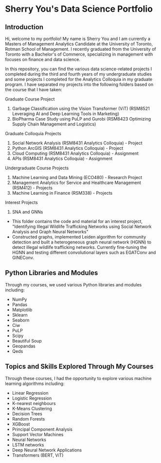 # Sherry You's Data Science Portfolio

## Introduction
Hi, welcome to my portfolio! My name is Sherry You and I am currently a Masters of Management Analytics Candidate at the University of Toronto, Rotman School of Management. I recently graduated from the University of Toronto with a Bachelor's of Commerce, specializing in management with focuses on finance and data science.

In this repository, you can find the various data science-related projects I completed during the third and fourth years of my undergraduate studies and some projects I completed for the Analytics Colloquia in my graduate program. I have separated my projects into the following folders based on the course that I have taken:

Graduate Course Project
1. Garbage Classification using the Vision Transformer (ViT) (RSM8521 Leveraging AI and Deep Learning Tools in Marketing)
2. BioPharma Case Study using PuLP and Gurobi (RSM8423 Optimizing Supply Chain Management and Logistics)

Graduate Colloquia Projects
1. Social Network Analysis (RSM8431 Analytics Colloquia) - Project
2. Python ArcGIS (RSM8431 Analytics Colloquia) - Project
3. Cloud Computing (RSM8431 Analytics Colloquia) - Assignment
4. APIs (RSM8431 Analytics Colloquia) - Assignment

Undergraduate Course Projects
1. Machine Learning and Data Mining (ECO480) - Research Project
2. Management Analytics for Service and Healthcare Management (RSM412) - Projects
3. Machine Learning in Finance (RSM338) - Projects

Interest Projects
1. SNA and GNNs
- This folder contains the code and material for an interest project, "Identifying Illegal Wildlife Trafficking Networks using Social Network Analysis and Graph Neural Networks"
- Constructed graphs, implemented Leiden algorithm for community detection and built a heterogeneous graph neural network (HGNN) to detect illegal wildlife trafficking networks. Currently fine-tuning the HGNN and testing different convolutional layers such as EGATConv and GINEConv.

## Python Libraries and Modules
Through my courses, we used various Python libraries and modules including:
* NumPy
* Pandas
* Matplotlib
* Sklearn
* Seaborn
* Ciw
* PuLP
* Scipy
* Beautiful Soup
* Geopandas
* Qeds

## Topics and Skills Explored Through My Courses
Through these courses, I had the opportunity to explore various machine learning algorithms including:
* Linear Regression
* Logistic Regression
* K-nearest neighbours
* K-Means Clustering 
* Decision Trees
* Random Forests 
* XGBoost
* Principal Component Analysis
* Support Vector Machines
* Neural Networks
* LSTM networks
* Deep Neural Network Applications
* Transformers (BERT, ViT)


